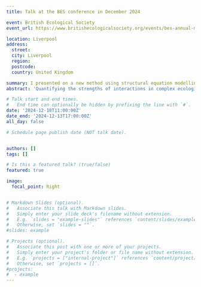 ```yaml
---
title: Talk at the BES conference in December 2024

event: British Ecological Society
event_url: https://www.britishecologicalsociety.org/events/bes-annual-meeting-2024/

location: Liverpool
address:
  street: 
  city: Liverpool
  region: 
  postcode: 
  country: United Kingdom

summary: I presented on a new method using structural equation modelling to disentangle complex epidemiological systems, using Lyme disease as an example at the British Ecological Society conference in December 2024
abstract: 'Quantifying the strengths of interactions in complex ecological networks is challenging. For vector-borne disease, overcoming this challenge is fundamental for understanding the ecological mechanisms shaping disease hazard. Here we quantified the strengths of the hypothesised direct and indirect mechanistic pathways through which deer affect vectors and pathogens in the Lyme disease ecological system by conducting a meta-analysis using data from 39 sites across Scotland. Structural equation modelling revealed that, as predicted, deer had a positive overall effect (direct and indirect pathways combined) on tick density and a negative overall effect on pathogen prevalence. Deer had a positive overall effect on Lyme disease hazard (the density of infected ticks), indicating that their negative effect on pathogen prevalence was weaker than their positive effect on tick density. A key novelty this study was teasing apart the direct and indirect pathways for each of these overall effects, and demonstrating that they were primarily driven by direct mechanisms, such as deer reducing pathogen prevalence by diverting feeding ticks from pathogen transmission hosts (rodents). Although deer negatively affected rodent abundance, the hypothesised indirect pathways from deer to ticks and pathogen, acting through vegetation and/or rodents, were weak. This could result from low densities of rodents relative to deer in Scotland, consistent with Scotland having among the lowest Lyme disease pathogen prevalences in Europe. Having quantified the mechanistic pathways driving Lyme disease hazard, our results can inform strategies for ecosystem-specific disease mitigation, such as deer management.'

# Talk start and end times.
#   End time can optionally be hidden by prefixing the line with `#`.
date: '2024-12-10T11:00:00Z'
date_end: '2024-12-13T17:00:00Z'
all_day: false

# Schedule page publish date (NOT talk date).


authors: []
tags: []

# Is this a featured talk? (true/false)
featured: true

image:
  focal_point: Right


# Markdown Slides (optional).
#   Associate this talk with Markdown slides.
#   Simply enter your slide deck's filename without extension.
#   E.g. `slides = "example-slides"` references `content/slides/example-slides.md`.
#   Otherwise, set `slides = ""`.
#slides: example

# Projects (optional).
#   Associate this post with one or more of your projects.
#   Simply enter your project's folder or file name without extension.
#   E.g. `projects = ["internal-project"]` references `content/project/deep-learning/index.md`.
#   Otherwise, set `projects = []`.
#projects:
#  - example
---
```


